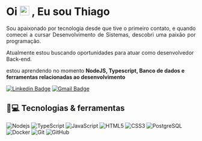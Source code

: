 


<h1 align = "justify"> Oi <img src="https://media.giphy.com/media/hvRJCLFzcasrR4ia7z/giphy.gif" width="25px"> , Eu sou Thiago</h1>
<p align = "justify">Sou apaixonado por tecnologia desde que tive o primeiro contato, e quando comecei a cursar Desenvolvimento de Sistemas, descobri uma paixão por programação.

Atualmente estou buscando oportunidades para atuar como desenvolvedor Back-end.</p>

estou aprendendo no momento **NodeJS, Typescript, Banco de dados e ferramentas relacionadas ao desenvolvimento**


[![Linkedin Badge](https://img.shields.io/badge/-ThiagoMazzaroli-blue?style=flat-square&logo=Linkedin&logoColor=white&link=https://www.linkedin.com/in/thiago-mazzaroli-13b8a72a2/)](https://www.linkedin.com/in/thiago-mazzaroli-13b8a72a2/)
[![Gmail Badge](https://img.shields.io/badge/-thiagomazzaroli63@gmail.com-c14438?style=flat-square&logo=Gmail&logoColor=white&link=mailto:thiagomazzaroli63@gmail.com)](mailto:thiagomazzaroli63@gmail.com)

## 🚀💻 Tecnologias & ferramentas

![Nodejs](https://img.shields.io/badge/-Nodejs-black?style=flat-square&logo=Node.js)
![TypeScript](https://img.shields.io/badge/-TypeScript-007ACC?style=flat-square&logo=typescript)
![JavaScript](https://img.shields.io/badge/-JavaScript-black?style=flat-square&logo=javascript)
![HTML5](https://img.shields.io/badge/-HTML5-E34F26?style=flat-square&logo=html5&logoColor=white)
![CSS3](https://img.shields.io/badge/-CSS3-1572B6?style=flat-square&logo=css3)
![PostgreSQL](https://img.shields.io/badge/-PostgreSQL-336791?style=flat-square&logo=postgresql)
![Docker](https://img.shields.io/badge/-Docker-black?style=flat-square&logo=docker)
![Git](https://img.shields.io/badge/-Git-black?style=flat-square&logo=git)
![GitHub](https://img.shields.io/badge/-GitHub-181717?style=flat-square&logo=github)
